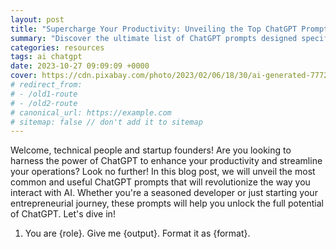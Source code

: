 ```yaml
---
layout: post
title: "Supercharge Your Productivity: Unveiling the Top ChatGPT Prompts for Technical People and Startup Founders"
summary: "Discover the ultimate list of ChatGPT prompts designed specifically for technical people and startup founders. Enhance your AI interactions and boost productivity with these powerful prompts. Revolutionize the way you work and stay ahead of the competition. Read now!"
categories: resources
tags: ai chatgpt
date: 2023-10-27 09:09:09 +0000
cover: https://cdn.pixabay.com/photo/2023/02/06/18/30/ai-generated-7772547_1280.jpg
# redirect_from: 
# - /old1-route
# - /old2-route
# canonical_url: https://example.com
# sitemap: false // don't add it to sitemap
---
```


Welcome, technical people and startup founders! Are you looking to harness the power of ChatGPT to enhance your productivity and streamline your operations? Look no further! In this blog post, we will unveil the most common and useful ChatGPT prompts that will revolutionize the way you interact with AI. Whether you're a seasoned developer or just starting your entrepreneurial journey, these prompts will help you unlock the full potential of ChatGPT. Let's dive in!

1. You are {role}. Give me {output}. Format it as {format}.